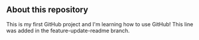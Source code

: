 ## About this repository
This is my first GitHub project and I'm learning how to use GitHub!
This line was added in the feature-update-readme branch.
